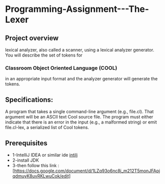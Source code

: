 # Programming-Assignment---The-Lexer
## Project overview
 lexical analyzer, also called a scanner, using a lexical analyzer generator. You will describe the set of tokens for
 ### Classroom Object Oriented Language (COOL)
 in an appropriate input format and the analyzer generator will generate the tokens.
 ## Specifications:
 A program that takes a single command-line argument (e.g., file.cl). That argument will be an ASCII text Cool source file. The program must either indicate that there is an error in the input (e.g., a malformed string) or emit file.cl-lex, a serialized list of Cool tokens.

## Prerequisites
* 1-IntelliJ IDEA  or similar ide [intilj](https://www.jetbrains.com/idea/download/#section=windows)
* 2-install JDK 
* 3-then follow this link : [https://docs.google.com/document/d/1LZq93o6nc8j_m212T5monJFApjqdmuyK8uvRKLwuCok/edit]
